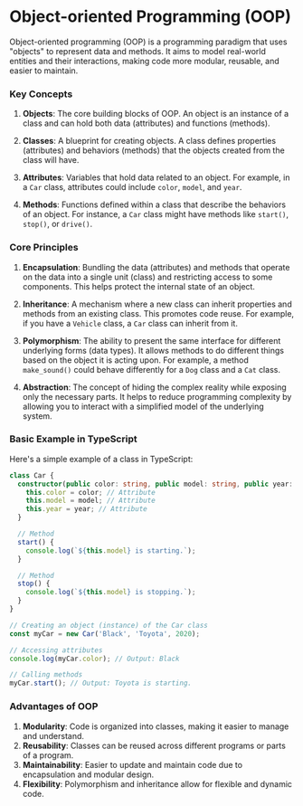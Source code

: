 # Object-oriented Programming (OOP)

Object-oriented programming (OOP) is a programming paradigm that uses "objects" to represent data and methods. It aims to model real-world entities and their interactions, making code more modular, reusable, and easier to maintain.

### Key Concepts

1. **Objects**: The core building blocks of OOP. An object is an instance of a class and can hold both data (attributes) and functions (methods).

2. **Classes**: A blueprint for creating objects. A class defines properties (attributes) and behaviors (methods) that the objects created from the class will have.

3. **Attributes**: Variables that hold data related to an object. For example, in a `Car` class, attributes could include `color`, `model`, and `year`.

4. **Methods**: Functions defined within a class that describe the behaviors of an object. For instance, a `Car` class might have methods like `start()`, `stop()`, or `drive()`.

### Core Principles

1. **Encapsulation**: Bundling the data (attributes) and methods that operate on the data into a single unit (class) and restricting access to some components. This helps protect the internal state of an object.

2. **Inheritance**: A mechanism where a new class can inherit properties and methods from an existing class. This promotes code reuse. For example, if you have a `Vehicle` class, a `Car` class can inherit from it.

3. **Polymorphism**: The ability to present the same interface for different underlying forms (data types). It allows methods to do different things based on the object it is acting upon. For example, a method `make_sound()` could behave differently for a `Dog` class and a `Cat` class.

4. **Abstraction**: The concept of hiding the complex reality while exposing only the necessary parts. It helps to reduce programming complexity by allowing you to interact with a simplified model of the underlying system.

### Basic Example in TypeScript

Here's a simple example of a class in TypeScript:

```typescript
class Car {
  constructor(public color: string, public model: string, public year: number) {
    this.color = color; // Attribute
    this.model = model; // Attribute
    this.year = year; // Attribute
  }

  // Method
  start() {
    console.log(`${this.model} is starting.`);
  }

  // Method
  stop() {
    console.log(`${this.model} is stopping.`);
  }
}

// Creating an object (instance) of the Car class
const myCar = new Car('Black', 'Toyota', 2020);

// Accessing attributes
console.log(myCar.color); // Output: Black

// Calling methods
myCar.start(); // Output: Toyota is starting.
```

### Advantages of OOP

1. **Modularity**: Code is organized into classes, making it easier to manage and understand.
2. **Reusability**: Classes can be reused across different programs or parts of a program.
3. **Maintainability**: Easier to update and maintain code due to encapsulation and modular design.
4. **Flexibility**: Polymorphism and inheritance allow for flexible and dynamic code.
